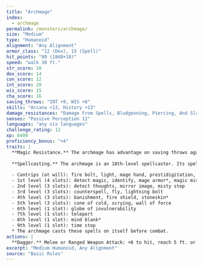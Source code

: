 ```yaml
---
title: "Archmage"
index:
  - archmage
permalink: /monsters/archmage/
size: "Medium"
type: "Humanoid"
alignment: "Any Alignment"
armor_class: "12 (Dex), 15 (Spell)"
hit_points: "99 (18d8+18)"
speed: "walk 30 ft."
str_score: 10
dex_score: 14
con_score: 12
int_score: 20
wis_score: 15
cha_score: 16
saving_throws: "INT +9, WIS +6"
skills: "Arcana +13, History +13"
damage_resistances: "Damage From Spells, Bludgeoning, Piercing, And Slashing From Nonmagical Attacks (From Stoneskin)"
senses: "Passive Perception 12"
languages: "any six languages"
challenge_rating: 12
xp: 8400
proficiency_bonus: "+4"
traits: |
  **Magic Resistance.** The archmage has advantage on saving throws against spells and other magical effects.
  
  **Spellcasting.** The archmage is an 18th-level spellcaster. Its spellcasting ability is Intelligence (spell save DC 17, +9 to hit with spell attacks). The archmage can cast disguise self and invisibility at will and has the following wizard spells prepared:
  
  - Cantrips (at will): fire bolt, light, mage hand, prestidigitation, shocking grasp
  - 1st level (4 slots): detect magic, identify, mage armor*, magic missile
  - 2nd level (3 slots): detect thoughts, mirror image, misty step
  - 3rd level (3 slots): counterspell, fly, lightning bolt
  - 4th level (3 slots): banishment, fire shield, stoneskin*
  - 5th level (3 slots): cone of cold, scrying, wall of force
  - 6th level (1 slot): globe of invulnerability
  - 7th level (1 slot): teleport
  - 8th level (1 slot): mind blank*
  - 9th level (1 slot): time stop
  * The archmage casts these spells on itself before combat.
actions: |
  **Dagger.** Melee or Ranged Weapon Attack: +6 to hit, reach 5 ft. or range 20/60 ft., one target. Hit: 4 (1d4 + 2) piercing damage.  
excerpt: "Medium Humanoid, Any Alignment"
source: "Basic Rules"
---
```

